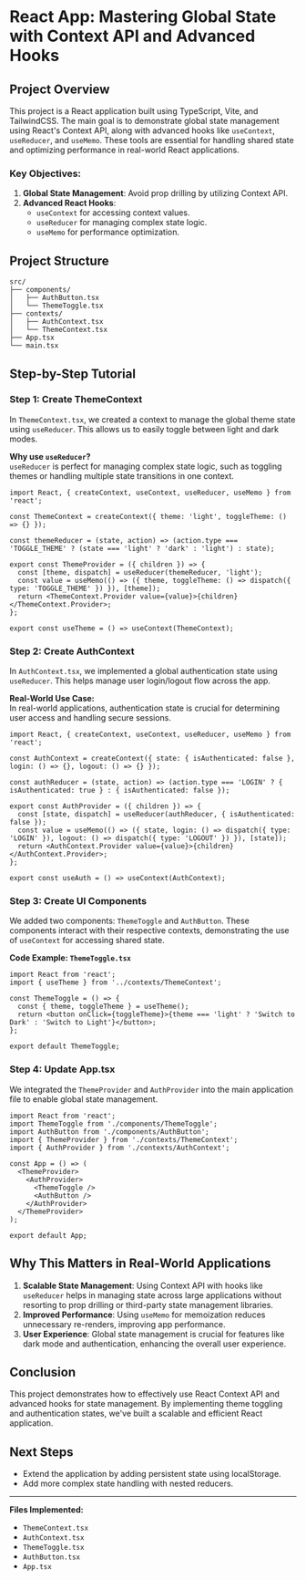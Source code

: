 
# React App: Mastering Global State with Context API and Advanced Hooks

## Project Overview

This project is a React application built using TypeScript, Vite, and TailwindCSS. The main goal is to demonstrate global state management using React's Context API, along with advanced hooks like `useContext`, `useReducer`, and `useMemo`. These tools are essential for handling shared state and optimizing performance in real-world React applications.

### Key Objectives:
1. **Global State Management**: Avoid prop drilling by utilizing Context API.
2. **Advanced React Hooks**:
   - `useContext` for accessing context values.
   - `useReducer` for managing complex state logic.
   - `useMemo` for performance optimization.

## Project Structure

```plaintext
src/
├── components/
│   ├── AuthButton.tsx
│   └── ThemeToggle.tsx
├── contexts/
│   ├── AuthContext.tsx
│   └── ThemeContext.tsx
├── App.tsx
└── main.tsx
```

## Step-by-Step Tutorial

### Step 1: Create ThemeContext

In `ThemeContext.tsx`, we created a context to manage the global theme state using `useReducer`. This allows us to easily toggle between light and dark modes.

**Why use `useReducer`?**  
`useReducer` is perfect for managing complex state logic, such as toggling themes or handling multiple state transitions in one context.

```tsx
import React, { createContext, useContext, useReducer, useMemo } from 'react';

const ThemeContext = createContext({ theme: 'light', toggleTheme: () => {} });

const themeReducer = (state, action) => (action.type === 'TOGGLE_THEME' ? (state === 'light' ? 'dark' : 'light') : state);

export const ThemeProvider = ({ children }) => {
  const [theme, dispatch] = useReducer(themeReducer, 'light');
  const value = useMemo(() => ({ theme, toggleTheme: () => dispatch({ type: 'TOGGLE_THEME' }) }), [theme]);
  return <ThemeContext.Provider value={value}>{children}</ThemeContext.Provider>;
};

export const useTheme = () => useContext(ThemeContext);
```

### Step 2: Create AuthContext

In `AuthContext.tsx`, we implemented a global authentication state using `useReducer`. This helps manage user login/logout flow across the app.

**Real-World Use Case:**  
In real-world applications, authentication state is crucial for determining user access and handling secure sessions.

```tsx
import React, { createContext, useContext, useReducer, useMemo } from 'react';

const AuthContext = createContext({ state: { isAuthenticated: false }, login: () => {}, logout: () => {} });

const authReducer = (state, action) => (action.type === 'LOGIN' ? { isAuthenticated: true } : { isAuthenticated: false });

export const AuthProvider = ({ children }) => {
  const [state, dispatch] = useReducer(authReducer, { isAuthenticated: false });
  const value = useMemo(() => ({ state, login: () => dispatch({ type: 'LOGIN' }), logout: () => dispatch({ type: 'LOGOUT' }) }), [state]);
  return <AuthContext.Provider value={value}>{children}</AuthContext.Provider>;
};

export const useAuth = () => useContext(AuthContext);
```

### Step 3: Create UI Components

We added two components: `ThemeToggle` and `AuthButton`. These components interact with their respective contexts, demonstrating the use of `useContext` for accessing shared state.

**Code Example: `ThemeToggle.tsx`**
```tsx
import React from 'react';
import { useTheme } from '../contexts/ThemeContext';

const ThemeToggle = () => {
  const { theme, toggleTheme } = useTheme();
  return <button onClick={toggleTheme}>{theme === 'light' ? 'Switch to Dark' : 'Switch to Light'}</button>;
};

export default ThemeToggle;
```

### Step 4: Update App.tsx

We integrated the `ThemeProvider` and `AuthProvider` into the main application file to enable global state management.

```tsx
import React from 'react';
import ThemeToggle from './components/ThemeToggle';
import AuthButton from './components/AuthButton';
import { ThemeProvider } from './contexts/ThemeContext';
import { AuthProvider } from './contexts/AuthContext';

const App = () => (
  <ThemeProvider>
    <AuthProvider>
      <ThemeToggle />
      <AuthButton />
    </AuthProvider>
  </ThemeProvider>
);

export default App;
```

## Why This Matters in Real-World Applications

1. **Scalable State Management**: Using Context API with hooks like `useReducer` helps in managing state across large applications without resorting to prop drilling or third-party state management libraries.
2. **Improved Performance**: Using `useMemo` for memoization reduces unnecessary re-renders, improving app performance.
3. **User Experience**: Global state management is crucial for features like dark mode and authentication, enhancing the overall user experience.

## Conclusion

This project demonstrates how to effectively use React Context API and advanced hooks for state management. By implementing theme toggling and authentication states, we've built a scalable and efficient React application.

## Next Steps

- Extend the application by adding persistent state using localStorage.
- Add more complex state handling with nested reducers.

---

**Files Implemented:**
- `ThemeContext.tsx`
- `AuthContext.tsx`
- `ThemeToggle.tsx`
- `AuthButton.tsx`
- `App.tsx`
